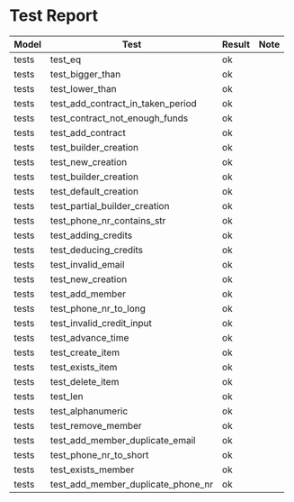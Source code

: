 # Test Report

|Model|Test|Result|Note|
|-|-|-|-|
|tests|test_eq|ok||
|tests|test_bigger_than|ok||
|tests|test_lower_than|ok||
|tests|test_add_contract_in_taken_period|ok||
|tests|test_contract_not_enough_funds|ok||
|tests|test_add_contract|ok||
|tests|test_builder_creation|ok||
|tests|test_new_creation|ok||
|tests|test_builder_creation|ok||
|tests|test_default_creation|ok||
|tests|test_partial_builder_creation|ok||
|tests|test_phone_nr_contains_str|ok||
|tests|test_adding_credits|ok||
|tests|test_deducing_credits|ok||
|tests|test_invalid_email|ok||
|tests|test_new_creation|ok||
|tests|test_add_member|ok||
|tests|test_phone_nr_to_long|ok||
|tests|test_invalid_credit_input|ok||
|tests|test_advance_time|ok||
|tests|test_create_item|ok||
|tests|test_exists_item|ok||
|tests|test_delete_item|ok||
|tests|test_len|ok||
|tests|test_alphanumeric|ok||
|tests|test_remove_member|ok||
|tests|test_add_member_duplicate_email|ok||
|tests|test_phone_nr_to_short|ok||
|tests|test_exists_member|ok||
|tests|test_add_member_duplicate_phone_nr|ok||
